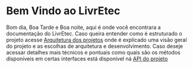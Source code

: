 # Bem Vindo ao LivrEtec
Bom dia, Boa Tarde e Boa noite, aqui é onde você encontrara a documentação do LivrEtec.
Caso queira entender como é estruturado o projeto acesse [Arquitetura dos projetos](./articles/intro.md) onde é explicado uma visão geral do projeto e as escolhas de arquitetura e desenvolvimento.
Caso deseje acessar detalhes mais técnicos e pontuais como quais são os métodos disponíveis em certas interfaces está disponível ná [API do projeto](./api/index.md)      